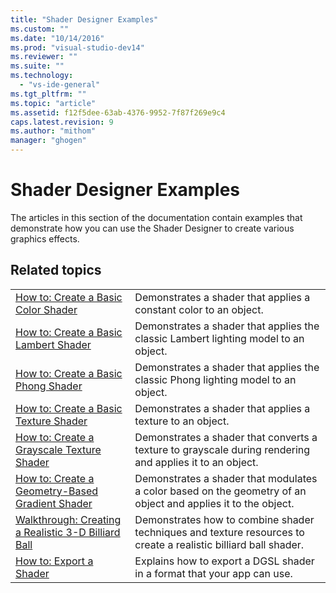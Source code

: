 ```yaml
---
title: "Shader Designer Examples"
ms.custom: ""
ms.date: "10/14/2016"
ms.prod: "visual-studio-dev14"
ms.reviewer: ""
ms.suite: ""
ms.technology: 
  - "vs-ide-general"
ms.tgt_pltfrm: ""
ms.topic: "article"
ms.assetid: f12f5dee-63ab-4376-9952-7f87f269e9c4
caps.latest.revision: 9
ms.author: "mithom"
manager: "ghogen"
---
```

# Shader Designer Examples
The articles in this section of the documentation contain examples that demonstrate how you can use the Shader Designer to create various graphics effects.  
  
## Related topics  
  
|||  
|-|-|  
|[How to: Create a Basic Color Shader](../designers/how-to--create-a-basic-color-shader.md)|Demonstrates a shader that applies a constant color to an object.|  
|[How to: Create a Basic Lambert Shader](../designers/how-to--create-a-basic-lambert-shader.md)|Demonstrates a shader that applies the classic Lambert lighting model to an object.|  
|[How to: Create a Basic Phong Shader](../designers/how-to--create-a-basic-phong-shader.md)|Demonstrates a shader that applies the classic Phong lighting model to an object.|  
|[How to: Create a Basic Texture Shader](../designers/how-to--create-a-basic-texture-shader.md)|Demonstrates a shader that applies a texture to an object.|  
|[How to: Create a Grayscale Texture Shader](../designers/how-to--create-a-grayscale-texture-shader.md)|Demonstrates a shader that converts a texture to grayscale during rendering and applies it to an object.|  
|[How to: Create a Geometry-Based Gradient Shader](../designers/how-to--create-a-geometry-based-gradient-shader.md)|Demonstrates a shader that modulates a color based on the geometry of an object and applies it to the object.|  
|[Walkthrough: Creating a Realistic 3-D Billiard Ball](../designers/walkthrough--creating-a-realistic-3-d-billiard-ball.md)|Demonstrates how to combine shader techniques and texture resources to create a realistic billiard ball shader.|  
|[How to: Export a Shader](../designers/how-to--export-a-shader.md)|Explains how to export a DGSL shader in a format that your app can use.|